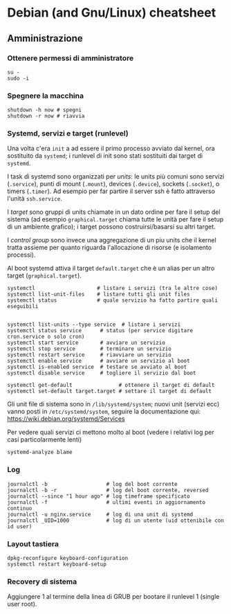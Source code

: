 # Debian (and Gnu/Linux) cheatsheet


## Amministrazione

### Ottenere permessi di amministratore
```
su -
sudo -i
```

### Spegnere la macchina
```
shutdown -h now # spegni
shutdown -r now # riavvia

```

### Systemd, servizi e target (runlevel)
Una volta c'era `init` a ad essere il primo processo avviato dal
kernel, ora sostituito da `systemd`; i runlevel di init sono stati
sostituiti dai target di `systemd`.

I task di systemd sono organizzati per *units*: le units più comuni sono
servizi (`.service`), punti di mount (`.mount`), devices (`.device`),
sockets (`.socket`), o timers (`.timer`). Ad esempio per far partire
il server ssh è fatto attraverso l'unità `ssh.service`.

I *target* sono gruppi di units chiamate in un dato ordine per fare il
setup del sistema (ad esempio `graphical.target` chiama tutte le unità
per fare il setup di un ambiente grafico); i target possono
costruirsi/basarsi su altri target.

I *control group* sono invece una aggregazione di un piu units che il
kernel tratta assieme per quanto riguarda l'allocazione di risorse (e
isolamento processi).

Al boot systemd attiva il target `default.target` che è un alias per
un altro target (`graphical.target`). 

```
systemctl                    # listare i servizi (tra le altre cose)
systemctl list-unit-files    # listare tutti gli unit files
systemctl status             # quale servizio ha fatto partire quali eseguibili


systemctl list-units --type service  # listare i servizi
systemctl status service      # status (per service digitare cron.service o solo cron)
systemctl start service       # avviare un servizio
systemctl stop service        # terminare un servizio
systemctl restart service     # riavviare un servizio
systemctl enable service      # avviare un servizio al boot
systemctl is-enabled service  # testare se avviato al boot
systemctl disable service     # togliere il servizio dal boot

systemctl get-default               # ottenere il target di default
systemctl set-default target.target # settare il target di default
```

Gli unit file di sistema sono in `/lib/systemd/system`; nuovi unit
(servizi ecc) vanno posti in `/etc/systemd/system`, seguire la
documentazione qui: https://wiki.debian.org/systemd/Services

Per vedere quali servizi ci mettono molto al boot (vedere i relativi log 
per casi particolarmente lenti)
```
systemd-analyze blame
```


### Log

```
journalctl -b                   # log del boot corrente
journalctl -b -r                # log del boot corrente, reversed
journalctl --since "1 hour ago" # log timeframe specificato
journalctl -f                   # ultimi eventi in aggiornamento continuo
journalctl -u nginx.service     # log di una unit di systemd
journalctl _UID=1000            # log di un utente (uid ottenibile con id user)
```

### Layout tastiera

```
dpkg-reconfigure keyboard-configuration 
systemctl restart keyboard-setup
```


### Recovery di sistema

Aggiungere 1 al termine della linea di GRUB per bootare il runlevel 1
(single user root).


